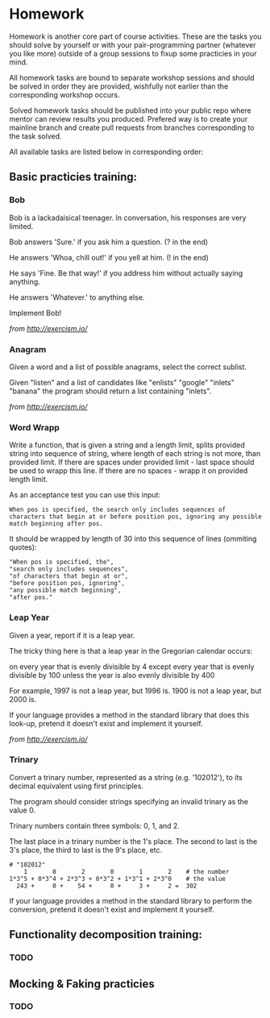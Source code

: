 # Homework

Homework is another core part of course activities. These are the tasks you should solve by yourself or with your pair-programming partner (whatever you like more) outside of a group sessions to fixup some practicies in your mind.

All homework tasks are bound to separate workshop sessions and should be solved in order they are provided, wishfully not earlier than the corresponding workshop occurs.

Solved homework tasks should be published into your public repo where mentor can review results you produced. Prefered way is to create your mainline branch and create pull requests from branches corresponding to the task solved.

All available tasks are listed below in corresponding order:

## Basic practicies training:

### Bob

Bob is a lackadaisical teenager. In conversation, his responses are very limited.

Bob answers 'Sure.' if you ask him a question. (? in the end)

He answers 'Whoa, chill out!' if you yell at him. (! in the end)

He says 'Fine. Be that way!' if you address him without actually saying anything.

He answers 'Whatever.' to anything else.

Implement Bob!

_from http://exercism.io/_

### Anagram

Given a word and a list of possible anagrams, select the correct sublist.

Given "listen" and a list of candidates like "enlists" "google" "inlets" "banana" the program should return a list containing "inlets".

_from http://exercism.io/_

### Word Wrapp

Write a function, that is given a string and a length limit, splits provided string into sequence of string, where length of each string is not more, than provided limit. If there are spaces under provided limit - last space should be used to wrapp this line. If there are no spaces - wrapp it on provided length limit.

As an acceptance test you can use this input:
```
When pos is specified, the search only includes sequences of characters that begin at or before position pos, ignoring any possible match beginning after pos.
```
It should be wrapped by length of 30 into this sequence of lines (ommiting quotes):
```
"When pos is specified, the",
"search only includes sequences",
"of characters that begin at or",
"before position pos, ignoring",
"any possible match beginning",
"after pos."
```

### Leap Year

Given a year, report if it is a leap year.

The tricky thing here is that a leap year in the Gregorian calendar occurs:

on every year that is evenly divisible by 4
  except every year that is evenly divisible by 100
    unless the year is also evenly divisible by 400

For example, 1997 is not a leap year, but 1996 is. 1900 is not a leap year, but 2000 is.

If your language provides a method in the standard library that does this look-up, pretend it doesn't exist and implement it yourself.

_from http://exercism.io/_

### Trinary

Convert a trinary number, represented as a string (e.g. '102012'), to its decimal equivalent using first principles.

The program should consider strings specifying an invalid trinary as the value 0.

Trinary numbers contain three symbols: 0, 1, and 2.

The last place in a trinary number is the 1's place. The second to last is the 3's place, the third to last is the 9's place, etc.
```
# "102012"
    1       0       2       0       1       2    # the number
1*3^5 + 0*3^4 + 2*3^3 + 0*3^2 + 1*3^1 + 2*3^0    # the value
  243 +     0 +    54 +     0 +     3 +     2 =  302
```

If your language provides a method in the standard library to perform the conversion, pretend it doesn't exist and implement it yourself.

## Functionality decomposition training:

### TODO

## Mocking & Faking practicies

### TODO

